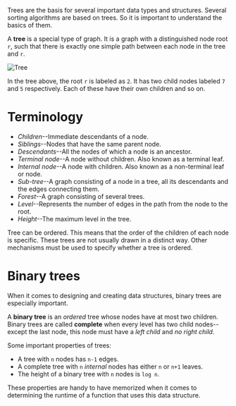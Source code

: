 Trees are the basis for several important data types and structures. Several sorting algorithms are based on trees. So it is important to understand the basics of them.

A **tree** is a special type of graph. It is a graph with a distinguished node root `r`, such that there is exactly one simple path between each node in the tree and `r`.

![Tree](https://computersciencewiki.org/images/5/5f/Binary_tree.svg.png)

In the tree above, the root `r` is labeled as `2`. It has two child nodes labeled `7` and `5` respectively. Each of these have their own children and so on.

# Terminology

- *Children*--Immediate descendants of a node.
- *Siblings*--Nodes that have the same parent node.
- *Descendants*--All the nodes of which a node is an ancestor.
- *Terminal node*--A node without children. Also known as a terminal leaf.
- *Internal node*--A node with children. Also known as a non-terminal leaf or node.
- *Sub-tree*--A graph consisting of a node in a tree, all its descendants and the edges connecting them.
- *Forest*--A graph consisting of several trees.
- *Level*--Represents the number of edges in the path from the node to the root.
- *Height*--The maximum level in the tree.

Tree can be ordered. This means that the order of the children of each node is specific. These trees are not usually drawn in a distinct way. Other mechanisms must be used to specify whether a tree is ordered.

# Binary trees

When it comes to designing and creating data structures, binary trees are especially important.

A **binary tree** is an *ordered* tree whose nodes have at most two children. Binary trees are called **complete** when every level has two child nodes--except the last node, this node must have a *left child* and *no right child*.

Some important properties of trees:

- A tree with `n` nodes has `n-1` edges.
- A complete tree with `n` *internal* nodes has either `n` or `n+1` leaves.
- The height of a binary tree with `n` nodes is `log n`.

These properties are handy to have memorized when it comes to determining the runtime of a function that uses this data structure.
